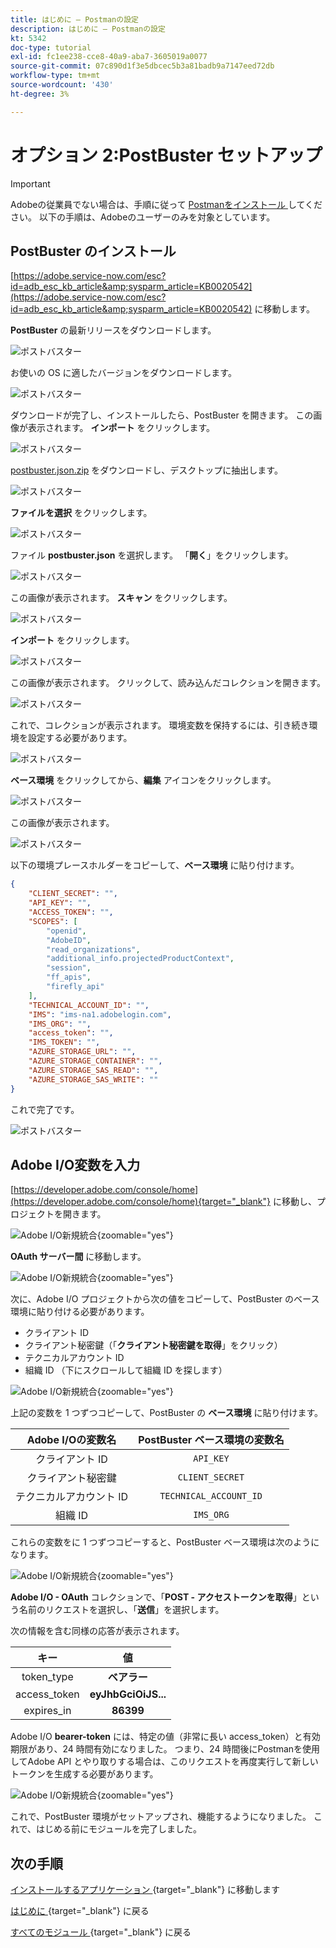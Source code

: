 ```yaml
---
title: はじめに – Postmanの設定
description: はじめに – Postmanの設定
kt: 5342
doc-type: tutorial
exl-id: fc1ee238-cce8-40a9-aba7-3605019a0077
source-git-commit: 07c890d1f3e5dbcec5b3a81badb9a7147eed72db
workflow-type: tm+mt
source-wordcount: '430'
ht-degree: 3%

---
```


# オプション 2:PostBuster セットアップ

>[!IMPORTANT]
>
>Adobeの従業員でない場合は、手順に従って [Postmanをインストール ](./ex7.md) してください。 以下の手順は、Adobeのユーザーのみを対象としています。

## PostBuster のインストール

[https://adobe.service-now.com/esc?id=adb_esc_kb_article&amp;sysparm_article=KB0020542](https://adobe.service-now.com/esc?id=adb_esc_kb_article&amp;sysparm_article=KB0020542) に移動します。

**PostBuster** の最新リリースをダウンロードします。

![ ポストバスター ](./images/pb1.png)

お使いの OS に適したバージョンをダウンロードします。

![ ポストバスター ](./images/pb2.png)

ダウンロードが完了し、インストールしたら、PostBuster を開きます。 この画像が表示されます。 **インポート** をクリックします。

![ ポストバスター ](./images/pb3.png)

[postbuster.json.zip](./../../../assets/postman/postbuster.json.zip) をダウンロードし、デスクトップに抽出します。

![ ポストバスター ](./images/pbpb.png)

**ファイルを選択** をクリックします。

![ ポストバスター ](./images/pb4.png)

ファイル **postbuster.json** を選択します。 「**開く**」をクリックします。

![ ポストバスター ](./images/pb5.png)

この画像が表示されます。 **スキャン** をクリックします。

![ ポストバスター ](./images/pb6.png)

**インポート** をクリックします。

![ ポストバスター ](./images/pb7.png)

この画像が表示されます。 クリックして、読み込んだコレクションを開きます。

![ ポストバスター ](./images/pb8.png)

これで、コレクションが表示されます。 環境変数を保持するには、引き続き環境を設定する必要があります。

![ ポストバスター ](./images/pb9.png)

**ベース環境** をクリックしてから、**編集** アイコンをクリックします。

![ ポストバスター ](./images/pb10.png)

この画像が表示されます。

![ ポストバスター ](./images/pb11.png)

以下の環境プレースホルダーをコピーして、**ベース環境** に貼り付けます。

```json
{
	"CLIENT_SECRET": "",
	"API_KEY": "",
	"ACCESS_TOKEN": "",
	"SCOPES": [
		"openid",
		"AdobeID",
		"read_organizations", 
		"additional_info.projectedProductContext", 
		"session",
		"ff_apis",
		"firefly_api"
	],
	"TECHNICAL_ACCOUNT_ID": "",
	"IMS": "ims-na1.adobelogin.com",
	"IMS_ORG": "",
	"access_token": "",
	"IMS_TOKEN": "",
	"AZURE_STORAGE_URL": "",
	"AZURE_STORAGE_CONTAINER": "",
	"AZURE_STORAGE_SAS_READ": "",
	"AZURE_STORAGE_SAS_WRITE": ""
}
```

これで完了です。

![ ポストバスター ](./images/pb12.png)

## Adobe I/O変数を入力

[https://developer.adobe.com/console/home](https://developer.adobe.com/console/home){target="_blank"} に移動し、プロジェクトを開きます。

![Adobe I/O新規統合 ](./images/iopr.png){zoomable="yes"}

**OAuth サーバー間** に移動します。

![Adobe I/O新規統合 ](./images/iopbvar1.png){zoomable="yes"}

次に、Adobe I/O プロジェクトから次の値をコピーして、PostBuster のベース環境に貼り付ける必要があります。

- クライアント ID
- クライアント秘密鍵（「**クライアント秘密鍵を取得**」をクリック）
- テクニカルアカウント ID
- 組織 ID （下にスクロールして組織 ID を探します）

![Adobe I/O新規統合 ](./images/iopbvar2.png){zoomable="yes"}

上記の変数を 1 つずつコピーして、PostBuster の **ベース環境** に貼り付けます。

| Adobe I/Oの変数名 | PostBuster ベース環境の変数名 |
|:-------------:| :---------------:| 
| クライアント ID | `API_KEY` |
| クライアント秘密鍵 | `CLIENT_SECRET` |
| テクニカルアカウント ID | `TECHNICAL_ACCOUNT_ID` |
| 組織 ID | `IMS_ORG` |

これらの変数をに 1 つずつコピーすると、PostBuster ベース環境は次のようになります。

![Adobe I/O新規統合 ](./images/iopbvar3.png){zoomable="yes"}

**Adobe I/O - OAuth** コレクションで、「**POST - アクセストークンを取得**」という名前のリクエストを選択し、「**送信**」を選択します。

次の情報を含む同様の応答が表示されます。

| キー | 値 |
|:-------------:| :---------------:| 
| token_type | **ベアラー** |
| access_token | **eyJhbGciOiJS...** |
| expires_in | **86399** |

Adobe I/O **bearer-token** には、特定の値（非常に長い access_token）と有効期限があり、24 時間有効になりました。 つまり、24 時間後にPostmanを使用してAdobe API とやり取りする場合は、このリクエストを再度実行して新しいトークンを生成する必要があります。

![Adobe I/O新規統合 ](./images/iopbvar4.png){zoomable="yes"}

これで、PostBuster 環境がセットアップされ、機能するようになりました。 これで、はじめる前にモジュールを完了しました。

## 次の手順

[ インストールするアプリケーション ](./ex9.md){target="_blank"} に移動します

[ はじめに ](./getting-started.md){target="_blank"} に戻る

[ すべてのモジュール ](./../../../overview.md){target="_blank"} に戻る
